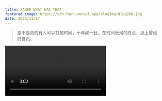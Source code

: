 ```yaml
---
title: FAKER WHAT WAS THAT
featured_image: https://cdn-fawn.vercel.app/blogImg/Blog266.jpg
date: 2023/11/27
---
```

> 是不是真的有人可以打败时间，十年如一日，在时间长河的终点，追上曾经的自己。

<video src="https://cdn-fawn.vercel.app/contentImg/faker/faker.mp4" controls loop autoplay preload="auto" width="66%"></video>